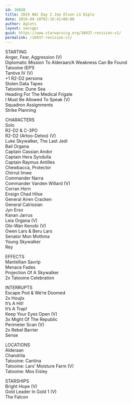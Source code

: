 ```yaml
---
id: 16038
title: 2019 NAC Day 2 Joe Olson LS Diplo
date: 2019-09-10T02:16:41+00:00
author: Aglets
layout: swccgpc
guid: https://www.starwarsccg.org/16037-revision-v1/
permalink: /16037-revision-v1/
---
```

STARTING  
Anger, Fear, Aggression (V)  
Diplomatic Mission To Alderaan/A Weakness Can Be Found  
Tatooine (EP1)  
Tantive IV (V)  
+1 R2-D2 persona  
Stolen Data Tapes  
Tatooine: Dune Sea  
Heading For The Medical Frigate  
I Must Be Allowed To Speak (V)  
Squadron Assignments  
Strike Planning

CHARACTERS  
Solo  
R2-D2 & C-3PO  
R2-D2 (Artoo-Detoo) (V)  
Luke Skywalker, The Last Jedi  
Bail Organa  
Captain Cassian Andor  
Captain Hera Syndulla  
Captain Raymus Antilles  
Chewbacca, Protector  
Chirrut Imwe  
Commander Narra  
Commander Vanden Willard (V)  
Corran Horn  
Ensign Chad Hilse  
General Airen Cracken  
General Calrissian  
Jyn Erso  
Kanan Jarrus  
Leia Organa (V)  
Obi-Wan Kenobi (V)  
Owen Lars & Beru Lars  
Senator Mon Mothma  
Young Skywalker  
Rey

EFFECTS  
Mantellian Savrip  
Menace Fades  
Projection Of A Skywalker  
2x Tatooine Celebration

INTERRUPTS  
Escape Pod & We&#8217;re Doomed  
2x Houjix  
It&#8217;s A Hit!  
It&#8217;s A Trap!  
Keep Your Eyes Open (V)  
3x Might Of The Republic  
Perimeter Scan (V)  
2x Rebel Barrier  
Sense

LOCATIONS  
Alderaan  
Chandrila  
Tatooine: Cantina  
Tatooine: Lars&#8217; Moisture Farm (V)  
Tatooine: Mos Eisley

STARSHIPS  
Bright Hope (V)  
Gold Leader In Gold 1 (V)  
The Falcon